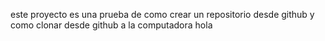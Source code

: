 este proyecto es una prueba de como crear un repositorio desde github y como clonar desde github a la computadora
hola